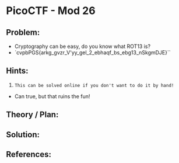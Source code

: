 # PicoCTF - Mod 26

## Problem:
- Cryptography can be easy, do you know what ROT13 is? 
- `cvpbPGS{arkg_gvzr_V'yy_gel_2_ebhaqf_bs_ebg13_nSkgmDJE}``

## Hints:
1. `This can be solved online if you don't want to do it by hand!`
  - Can true, but that ruins the fun! 

## Theory / Plan:

## Solution:

## References: